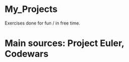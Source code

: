 # My_Projects

Exercises done for fun / in free time.

Main sources: Project Euler, Codewars
=======
